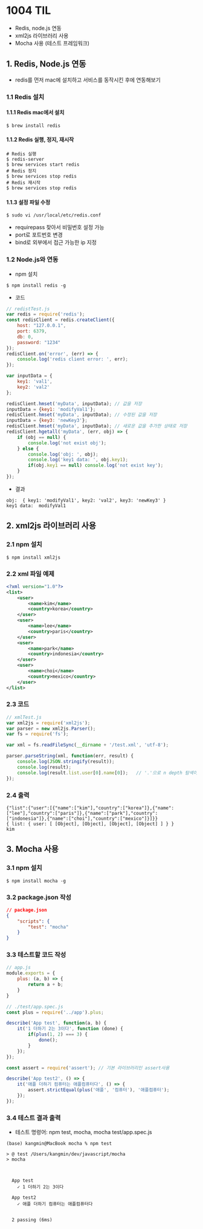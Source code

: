# 1004 TIL

- Redis, node.js 연동
- xml2js 라이브러리 사용
- Mocha 사용 (테스트 프레임워크)



## 1. Redis, Node.js 연동

- redis를 먼저 mac에 설치하고 서비스를 동작시킨 후에 연동해보기



### 1.1 Redis 설치



#### 1.1.1 Redis mac에서 설치

```shell
$ brew install redis
```

#### 1.1.2 Redis 실행, 정지, 재시작

```shell
# Redis 실행
$ redis-server
$ brew services start redis
# Redis 정지
$ brew services stop redis
# Redis 재시작
$ brew services stop redis
```

#### 1.1.3 설정 파일 수정

```shell
$ sudo vi /usr/local/etc/redis.conf
```

- requirepass 찾아서 비밀번호 설정 가능
- port로 포트번호 변경
- bind로 외부에서 접근 가능한 ip 지정



### 1.2 Node.js와 연동

- npm 설치

```shell
$ npm install redis -g
```

- 코드

```javascript
// redistTest.js
var redis = require('redis');
const redisClient = redis.createClient({
    host: "127.0.0.1",
    port: 6379,
    db: 0,
    password: "1234"
});
redisClient.on('error', (err) => {
    console.log('redis client error: ', err);
});

var inputData = {
    key1: 'val1',
    key2: 'val2'
};

redisClient.hmset('myData', inputData); // 값을 저장
inputData = {key1: 'modifyVal1'};
redisClient.hmset('myData', inputData); // 수정된 값을 저장
inputData = {key3: 'newKey3'};
redisClient.hmset('myData', inputData); // 새로운 값을 추가한 상태로 저장
redisClient.hgetall('myData', (err, obj) => {
    if (obj == null) {
        console.log('not exist obj');
    } else {
        console.log('obj: ', obj);
        console.log('key1 data: ', obj.key1);
        if(obj.key1 == null) console.log('not exist key');
    }
});
```

- 결과

```shell
obj:  { key1: 'modifyVal1', key2: 'val2', key3: 'newKey3' }
key1 data:  modifyVal1
```



## 2. xml2js 라이브러리 사용

### 2.1 npm 설치

```shell
$ npm install xml2js
```

### 2.2 xml 파일 예제

```xml
<?xml version="1.0"?>
<list>
    <user>
        <name>kim</name>
        <country>korea</country>
    </user>
    <user>
        <name>lee</name>
        <country>paris</country>
    </user>
    <user>
        <name>park</name>
        <country>indonesia</country>
    </user>
    <user>
        <name>choi</name>
        <country>mexico</country>
    </user>
</list>
```

### 2.3 코드

```javascript
// xmlTest.js
var xml2js = require('xml2js');
var parser = new xml2js.Parser();
var fs = require('fs');

var xml = fs.readFileSync(__dirname + '/test.xml', 'utf-8');

parser.parseString(xml, function(err, result) {
    console.log(JSON.stringify(result));
    console.log(result);
    console.log(result.list.user[0].name[0]);	// '.'으로 n depth 탐색이 가능하다.
});
```

### 2.4 출력

```shell
{"list":{"user":[{"name":["kim"],"country":["korea"]},{"name":["lee"],"country":["paris"]},{"name":["park"],"country":["indonesia"]},{"name":["choi"],"country":["mexico"]}]}}
{ list: { user: [ [Object], [Object], [Object], [Object] ] } }
kim
```



## 3. Mocha 사용

### 3.1 npm 설치

```shell
$ npm install mocha -g
```

### 3.2 package.json 작성

```json
// package.json
{
    "scripts": {
        "test": "mocha"
    }
}
```

### 3.3 테스트할 코드 작성

```javascript
// app.js
module.exports = {
    plus: (a, b) => {
        return a + b;
    }
}

// ./test/app.spec.js
const plus = require('../app').plus;

describe('App test', function(a, b) {
    it('1 더하기 2는 3이다', function (done) {
        if(plus(1, 2) === 3) {
            done();
        }
    });
});

const assert = require('assert'); // 기본 라이브러리인 assert사용

describe('App test2', () => {
    it('애플 더하기 컴퓨터는 애플컴퓨터다', () => {
        assert.strictEqual(plus('애플', '컴퓨터'), '애플컴퓨터');
    });
});
```

### 3.4 테스트 결과 출력

- 테스트 명령어: npm test, mocha, mocha test/app.spec.js

```shell
(base) kangmin@MacBook mocha % npm test

> @ test /Users/kangmin/dev/javascript/mocha
> mocha



  App test
    ✓ 1 더하기 2는 3이다

  App test2
    ✓ 애플 더하기 컴퓨터는 애플컴퓨터다


  2 passing (6ms)
```

